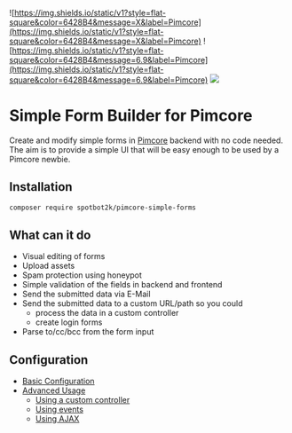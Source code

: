  ![https://img.shields.io/static/v1?style=flat-square&color=6428B4&message=X&label=Pimcore](https://img.shields.io/static/v1?style=flat-square&color=6428B4&message=X&label=Pimcore)
 ![https://img.shields.io/static/v1?style=flat-square&color=6428B4&message=6.9&label=Pimcore](https://img.shields.io/static/v1?style=flat-square&color=6428B4&message=6.9&label=Pimcore)
 [![](https://img.shields.io/packagist/v/spotbot2k/pimcore-simple-forms.svg?style=flat-square&color=F28D1A&logoColor=white)](https://packagist.org/packages/spotbot2k/pimcore-simple-forms)

# Simple Form Builder for Pimcore

Create and modify simple forms in [Pimcore](https://github.com/pimcore/pimcore) backend with no code needed. The aim is to provide a simple UI that will be easy enough to be used by a Pimcore newbie.

## Installation

``` bash
composer require spotbot2k/pimcore-simple-forms
```

## What can it do

- Visual editing of forms
- Upload assets
- Spam protection using honeypot
- Simple validation of the fields in backend and frontend
- Send the submitted data via E-Mail
- Send the submitted data to a custom URL/path so you could
  - process the data in a custom controller
  - create login forms
- Parse to/cc/bcc from the form input

## Configuration

- [Basic Configuration](docs/01_Basic_Configuration.md)
- [Advanced Usage](docs/02_Advanced_Usage.md)
  - [Using a custom controller](docs/021_Using_custom_controller.md)
  - [Using events](docs/023_Using_events.md)
  - [Using AJAX](docs/024_Using_AJAX.md)
